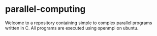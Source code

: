 # parallel-computing
Welcome to a repository containing simple to complex parallel programs written in C. All programs are executed using openmpi on ubuntu. 
